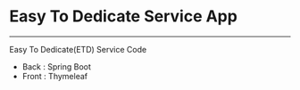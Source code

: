# Easy To Dedicate Service App

---

Easy To Dedicate(ETD) Service Code
* Back : Spring Boot
* Front : Thymeleaf 


